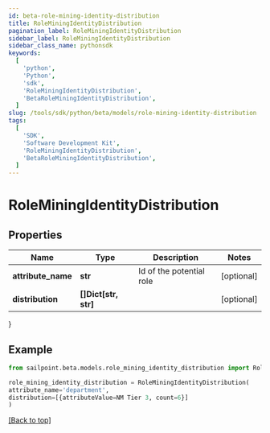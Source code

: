 ```yaml
---
id: beta-role-mining-identity-distribution
title: RoleMiningIdentityDistribution
pagination_label: RoleMiningIdentityDistribution
sidebar_label: RoleMiningIdentityDistribution
sidebar_class_name: pythonsdk
keywords:
  [
    'python',
    'Python',
    'sdk',
    'RoleMiningIdentityDistribution',
    'BetaRoleMiningIdentityDistribution',
  ]
slug: /tools/sdk/python/beta/models/role-mining-identity-distribution
tags:
  [
    'SDK',
    'Software Development Kit',
    'RoleMiningIdentityDistribution',
    'BetaRoleMiningIdentityDistribution',
  ]
---
```


# RoleMiningIdentityDistribution

## Properties

| Name | Type | Description | Notes |
| --- | --- | --- | --- |
| **attribute_name** | **str** | Id of the potential role | [optional] |
| **distribution** | **[]Dict[str, str]** |  | [optional] |

}

## Example

```python
from sailpoint.beta.models.role_mining_identity_distribution import RoleMiningIdentityDistribution

role_mining_identity_distribution = RoleMiningIdentityDistribution(
attribute_name='department',
distribution=[{attributeValue=NM Tier 3, count=6}]
)

```

[[Back to top]](#)
